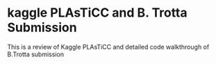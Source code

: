 # kaggle PLAsTiCC and B. Trotta Submission
This is a review of Kaggle PLAsTiCC and detailed code walkthrough of B.Trotta submission
